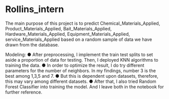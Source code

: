 # Rollins_intern
The main purpose of this project is to predict Chemical_Materials_Applied, Product_Materials_Applied, Bait_Materials_Applied, Hardware_Materials_Applied, Equipment_Materials_Applied, service_Materials_Applied based on a random sample of data we have drawn from the database. 

Modeling: 
●	After preprocessing, I implement the train test splits to set aside a proportion of data for testing. Then, I deployed KNN algorithms to training the data. 
●	In order to optimize the result, I do try different parameters for the number of neighbors. In my findings, number 3 is the best among 1,3,5 and 7. 
●	But this is dependent upon datasets, therefore, this may vary among different datasets. 
●	After that, I also tried Random Forest Classifier into training the model. And I leave both in the notebook for further reference.

